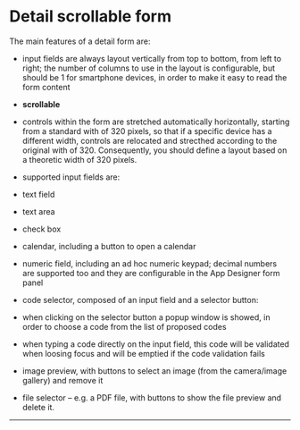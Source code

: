 # Detail scrollable form

The main features of a detail form are:

* input fields are always layout vertically from top to bottom, from left to right; the number of columns to use in the layout is configurable, but should be 1 for smartphone devices, in order to make it easy to read the form content
* **scrollable** 
* controls within the form are stretched automatically horizontally, starting from a standard with of 320 pixels, so that if a specific device has a different width, controls are relocated and strecthed according to the original with of 320. Consequently, you should define a layout based on a theoretic width of 320 pixels.
* supported input fields are:

* text field

* text area

* check box
* calendar, including a button to open a calendar
* numeric field, including an ad hoc numeric keypad; decimal numbers are supported too and they are configurable in the App Designer form panel
* code selector, composed of an input field and a selector button:

* when clicking on the selector button a popup window is showed, in order to choose a code from the list of proposed codes

* when typing a code directly on the input field, this code will be validated when loosing focus and will be emptied if the code validation fails

* image preview, with buttons to select an image \(from the camera/image gallery\) and remove it

* file selector – e.g. a PDF file, with buttons to show the file preview and delete it.

---



